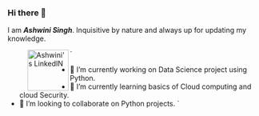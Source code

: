 ### Hi there 👋

<!--
**ashwinikmrsngh/ashwinikmrsngh** is a ✨ _special_ ✨ repository because its `README.md` (this file) appears on your GitHub profile.

Here are some ideas to get you started:

- 🔭 I’m currently working on ...
- 🌱 I’m currently learning ...
- 👯 I’m looking to collaborate on ...
- 🤔 I’m looking for help with ...
- 💬 Ask me about ...
- 📫 How to reach me: ...
- 😄 Pronouns: ...
- ⚡ Fun fact: ...
-->
I am _**Ashwini Singh**_. Inquisitive by nature and always up for updating my knowledge.

><a href="https://www.linkedin.com/in/ashwini-kumar-singh-304162244"><img align="left" alt="Ashwini's LinkedIN" width="82px" src="https://www.edigitalagency.com.au/wp-content/uploads/Linkedin-logo-png.png"></a>

`
- 🔭 I’m currently working on Data Science project using Python.
- 🌱 I’m currently learning basics of Cloud computing and cloud Security.
- 👯 I’m looking to collaborate on Python projects.
`
